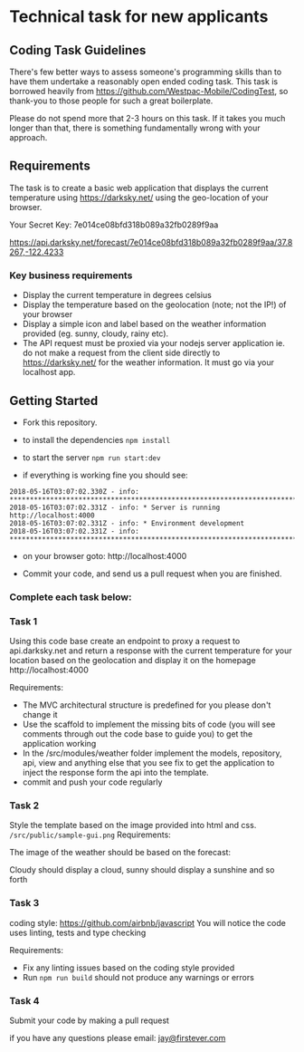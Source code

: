 # Technical task for new applicants

## Coding Task Guidelines

There's few better ways to assess someone's programming skills than to have them undertake a reasonably open ended coding task. This task is borrowed heavily from https://github.com/Westpac-Mobile/CodingTest, so thank-you to those people for such a great boilerplate. 

Please do not spend more that 2-3 hours on this task. If it takes you much longer than that, there is something fundamentally wrong with your approach.

## Requirements

The task is to create a basic web application that displays the current temperature using https://darksky.net/ using the geo-location of your browser.

Your Secret Key:
7e014ce08bfd318b089a32fb0289f9aa

https://api.darksky.net/forecast/7e014ce08bfd318b089a32fb0289f9aa/37.8267,-122.4233

### Key business requirements

* Display the current temperature in degrees celsius
* Display the temperature based on the geolocation (note; not the IP!) of your browser
* Display a simple icon and label based on the weather information provided (eg. sunny, cloudy, rainy etc).
* The API request must be proxied via your nodejs server application ie. do not make a request from the client side directly to https://darksky.net/ for the weather information. It must go via your localhost app.

## Getting Started

* Fork this repository.
* to install the dependencies `npm install`

* to start the server `npm run start:dev`
* if everything is working fine you should see:

```
2018-05-16T03:07:02.330Z - info: *******************************************************************************************
2018-05-16T03:07:02.331Z - info: * Server is running http://localhost:4000
2018-05-16T03:07:02.331Z - info: * Environment development
2018-05-16T03:07:02.331Z - info: *******************************************************************************************
```
* on your browser goto: http://localhost:4000

* Commit your code, and send us a pull request when you are finished.


### Complete each task below:
### Task 1
Using this code base create an endpoint to proxy a request to api.darksky.net and return a
response with the current temperature for your location based on the geolocation
and display it on the homepage http://localhost:4000

Requirements:
* The MVC architectural structure is predefined for you please don't change it
* Use the scaffold to implement the missing bits of code (you will see comments through out the code base to guide you) to get the application working
* In the /src/modules/weather folder implement the models, repository, api, view and anything else
that you see fix to get the application to inject the response form the api into the template.
* commit and push your code regularly

### Task 2
Style the template based on the image provided into html and css.
```/src/public/sample-gui.png```
Requirements:

The image of the weather should be based on the forecast:

Cloudy should display a cloud, sunny should display a sunshine and so forth

### Task 3
coding style: https://github.com/airbnb/javascript
You will notice the code uses linting, tests and type checking

Requirements:
* Fix any linting issues based on the coding style provided
* Run ```npm run build``` should not produce any warnings or errors

### Task 4
Submit your code by making a pull request

if you have any questions please email: jay@firstever.com


